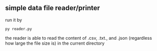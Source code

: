 ## simple data file reader/printer

run it by
```
py reader.py
```
the reader is able to read the content of .csv, .txt., and .json (regardless how large the file size is) in the current directory

